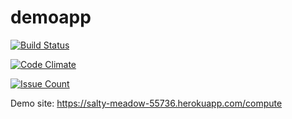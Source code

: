 # demoapp
[![Build Status](https://travis-ci.org/gamzeakmann/demoapp.svg?branch=master)](https://travis-ci.org/gamzeakmann/demoapp)

[![Code Climate](https://codeclimate.com/github/gamzeakmann/demoapp/badges/gpa.svg)](https://codeclimate.com/github/gamzeakmann/demoapp)

[![Issue Count](https://codeclimate.com/github/gamzeakmann/demoapp/badges/issue_count.svg)](https://codeclimate.com/github/gamzeakmann/demoapp)

Demo site: https://salty-meadow-55736.herokuapp.com/compute
